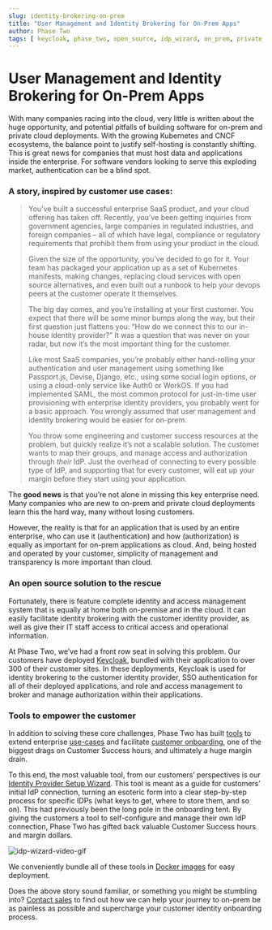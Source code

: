 ```yaml
---
slug: identity-brokering-on-prem
title: "User Management and Identity Brokering for On-Prem Apps"
author: Phase Two
tags: [ keycloak, phase_two, open_source, idp_wizard, on_prem, private_cloud ]
---
```


# User Management and Identity Brokering for On-Prem Apps

With many companies racing into the cloud, very little is written about the huge opportunity, and potential pitfalls of building software for on-prem and private cloud deployments. With the growing Kubernetes and CNCF ecosystems, the balance point to justify self-hosting is constantly shifting. This is great news for companies that must host data and applications inside the enterprise. For software vendors looking to serve this exploding market, authentication can be a blind spot.

### A story, inspired by customer use cases:

> You’ve built a successful enterprise SaaS product, and your cloud offering has taken off. Recently, you’ve been getting inquiries from government agencies, large companies in regulated industries, and foreign companies – all of which have legal, compliance or regulatory requirements that prohibit them from using your product in the cloud.
>
> Given the size of the opportunity, you’ve decided to go for it. Your team has packaged your application up as a set of Kubernetes manifests, making changes, replacing cloud services with open source alternatives, and even built out a runbook to help your devops peers at the customer operate it themselves.
>
> The big day comes, and you’re installing at your first customer. You expect that there will be some minor bumps along the way, but their first question just flattens you: “How do we connect this to our in-house identity provider?” It was a question that was never on your radar, but now it’s the most important thing for the customer.
>
> Like most SaaS companies, you’re probably either hand-rolling your authentication and user management using something like Passport.js, Devise, Django, etc., using some social login options, or using a cloud-only service like Auth0 or WorkOS. If you had implemented SAML, the most common protocol for just-in-time user provisioning with enterprise identity providers, you probably went for a basic approach. You wrongly assumed that user management and identity brokering would be easier for on-prem.
> 
> You throw some engineering and customer success resources at the problem, but quickly realize it’s not a scalable solution. The customer wants to map their groups, and manage access and authorization through *their* IdP. Just the overhead of connecting to every possible type of IdP, and supporting that for every customer, will eat up your margin before they start using your application.

The **good news** is that you’re not alone in missing this key enterprise need. Many companies who are new to on-prem and private cloud deployments learn this the hard way, many without losing customers.

However, the reality is that for an application that is used by an entire enterprise, who can use it (authentication) and how (authorization) is equally as important for on-prem applications as cloud. And, being hosted and operated by your customer, simplicity of management and transparency is more important than cloud.

### An open source solution to the rescue 

Fortunately, there is feature complete identity and access management system that is equally at home both on-premise and in the cloud. It can easily facilitate identity brokering with the customer identity provider, as well as give their IT staff access to critical access and operational information.

At Phase Two, we’ve had a front row seat in solving this problem. Our customers have deployed [Keycloak](https://www.keycloak.org/), bundled with their application to over 300 of their customer sites. In these deployments, Keycloak is used for identity brokering to the customer identity provider, SSO authentication for all of their deployed applications, and role and access management to broker and manage authorization within their applications.

### Tools to empower the customer

In addition to solving these core challenges, Phase Two has built [tools](https://github.com/p2-inc) to extend enterprise [use-cases](https://phasetwo.io/product/organizations) and facilitate [customer onboarding](https://phasetwo.io/product/adminportal), one of the biggest drags on Customer Success hours, and ultimately a huge margin drain.

To this end, the most valuable tool, from our customers’ perspectives is our [Identity Provider Setup Wizard](https://github.com/p2-inc/idp-wizard). This tool is meant as a guide for customers’ initial IdP connection, turning an esoteric form into a clear step-by-step process for specific IDPs (what keys to get, where to store them, and so on). This had previously been the long pole in the onboarding tent. By giving the customers a tool to self-configure and manage their own IdP connection, Phase Two has gifted back valuable Customer Success hours and margin dollars.

![idp-wizard-video-gif](https://github.com/p2-inc/idp-wizard/assets/244253/e9b421c0-b487-4c07-9eed-87ea89fc574b)

We conveniently bundle all of these tools in [Docker images](https://github.com/p2-inc/phasetwo-containers) for easy deployment. 

Does the above story sound familiar, or something you might be stumbling into? [Contact sales](mailto:sales@phasetwo.io) to find out how we can help your journey to on-prem be as painless as possible and supercharge your customer identity onboarding process.
